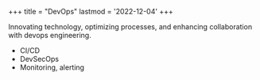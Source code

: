 +++
title = "DevOps"
lastmod = '2022-12-04'
+++

Innovating technology, optimizing processes, and enhancing collaboration with
devops engineering.

<!--more-->

* CI/CD
* DevSecOps
* Monitoring, alerting
